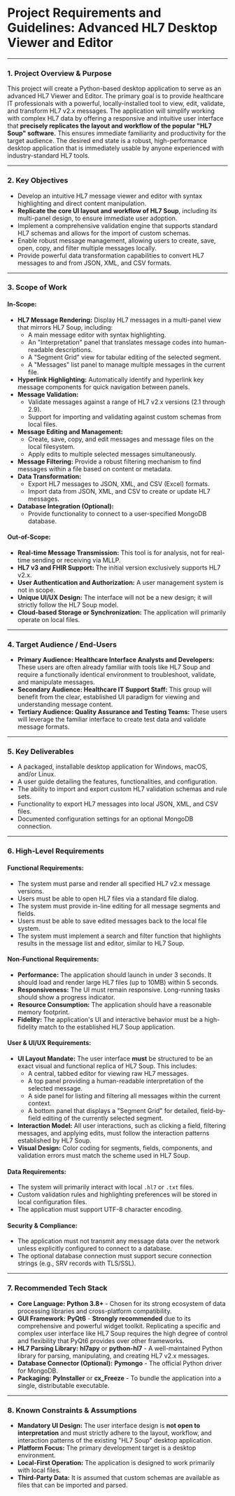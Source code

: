 # **Project Requirements and Guidelines: Advanced HL7 Desktop Viewer and Editor**

---

### **1. Project Overview & Purpose**

This project will create a Python-based desktop application to serve as an advanced HL7 Viewer and Editor. The primary goal is to provide healthcare IT professionals with a powerful, locally-installed tool to view, edit, validate, and transform HL7 v2.x messages. The application will simplify working with complex HL7 data by offering a responsive and intuitive user interface that **precisely replicates the layout and workflow of the popular "HL7 Soup" software.** This ensures immediate familiarity and productivity for the target audience. The desired end state is a robust, high-performance desktop application that is immediately usable by anyone experienced with industry-standard HL7 tools.

---

### **2. Key Objectives**

* Develop an intuitive HL7 message viewer and editor with syntax highlighting and direct content manipulation.
* **Replicate the core UI layout and workflow of HL7 Soup**, including its multi-panel design, to ensure immediate user adoption.
* Implement a comprehensive validation engine that supports standard HL7 schemas and allows for the import of custom schemas.
* Enable robust message management, allowing users to create, save, open, copy, and filter multiple messages locally.
* Provide powerful data transformation capabilities to convert HL7 messages to and from JSON, XML, and CSV formats.

---

### **3. Scope of Work**

#### **In-Scope:**

* **HL7 Message Rendering:** Display HL7 messages in a multi-panel view that mirrors HL7 Soup, including:
    * A main message editor with syntax highlighting.
    * An "Interpretation" panel that translates message codes into human-readable descriptions.
    * A "Segment Grid" view for tabular editing of the selected segment.
    * A "Messages" list panel to manage multiple messages in the current file.
* **Hyperlink Highlighting:** Automatically identify and hyperlink key message components for quick navigation between panels.
* **Message Validation:**
    * Validate messages against a range of HL7 v2.x versions (2.1 through 2.9).
    * Support for importing and validating against custom schemas from local files.
* **Message Editing and Management:**
    * Create, save, copy, and edit messages and message files on the local filesystem.
    * Apply edits to multiple selected messages simultaneously.
* **Message Filtering:** Provide a robust filtering mechanism to find messages within a file based on content or metadata.
* **Data Transformation:**
    * Export HL7 messages to JSON, XML, and CSV (Excel) formats.
    * Import data from JSON, XML, and CSV to create or update HL7 messages.
* **Database Integration (Optional):**
    * Provide functionality to connect to a user-specified MongoDB database.

#### **Out-of-Scope:**

* **Real-time Message Transmission:** This tool is for analysis, not for real-time sending or receiving via MLLP.
* **HL7 v3 and FHIR Support:** The initial version exclusively supports HL7 v2.x.
* **User Authentication and Authorization:** A user management system is not in scope.
* **Unique UI/UX Design:** The interface will not be a new design; it will strictly follow the HL7 Soup model.
* **Cloud-based Storage or Synchronization:** The application will primarily operate on local files.

---

### **4. Target Audience / End-Users**

* **Primary Audience: Healthcare Interface Analysts and Developers:** These users are often already familiar with tools like HL7 Soup and require a functionally identical environment to troubleshoot, validate, and manipulate messages.
* **Secondary Audience: Healthcare IT Support Staff:** This group will benefit from the clear, established UI paradigm for viewing and understanding message content.
* **Tertiary Audience: Quality Assurance and Testing Teams:** These users will leverage the familiar interface to create test data and validate message formats.

---

### **5. Key Deliverables**

* A packaged, installable desktop application for Windows, macOS, and/or Linux.
* A user guide detailing the features, functionalities, and configuration.
* The ability to import and export custom HL7 validation schemas and rule sets.
* Functionality to export HL7 messages into local JSON, XML, and CSV files.
* Documented configuration settings for an optional MongoDB connection.

---

### **6. High-Level Requirements**

#### **Functional Requirements:**

* The system must parse and render all specified HL7 v2.x message versions.
* Users must be able to open HL7 files via a standard file dialog.
* The system must provide in-line editing for all message segments and fields.
* Users must be able to save edited messages back to the local file system.
* The system must implement a search and filter function that highlights results in the message list and editor, similar to HL7 Soup.

#### **Non-Functional Requirements:**

* **Performance:** The application should launch in under 3 seconds. It should load and render large HL7 files (up to 10MB) within 5 seconds.
* **Responsiveness:** The UI must remain responsive. Long-running tasks should show a progress indicator.
* **Resource Consumption:** The application should have a reasonable memory footprint.
* **Fidelity:** The application's UI and interactive behavior must be a high-fidelity match to the established HL7 Soup application.

#### **User & UI/UX Requirements:**

* **UI Layout Mandate:** The user interface **must** be structured to be an exact visual and functional replica of HL7 Soup. This includes:
    * A central, tabbed editor for viewing raw HL7 messages.
    * A top panel providing a human-readable interpretation of the selected message.
    * A side panel for listing and filtering all messages within the current context.
    * A bottom panel that displays a "Segment Grid" for detailed, field-by-field editing of the currently selected segment.
* **Interaction Model:** All user interactions, such as clicking a field, filtering messages, and applying edits, must follow the interaction patterns established by HL7 Soup.
* **Visual Design:** Color coding for segments, fields, components, and validation errors must match the scheme used in HL7 Soup.

#### **Data Requirements:**

* The system will primarily interact with local `.hl7` or `.txt` files.
* Custom validation rules and highlighting preferences will be stored in local configuration files.
* The application must support UTF-8 character encoding.

#### **Security & Compliance:**

* The application must not transmit any message data over the network unless explicitly configured to connect to a database.
* The optional database connection must support secure connection strings (e.g., SRV records with TLS/SSL).

---

### **7. Recommended Tech Stack**

* **Core Language:** **Python 3.8+** - Chosen for its strong ecosystem of data processing libraries and cross-platform compatibility.
* **GUI Framework:** **PyQt6** - **Strongly recommended** due to its comprehensive and powerful widget toolkit. Replicating a specific and complex user interface like HL7 Soup requires the high degree of control and flexibility that PyQt6 provides over other frameworks.
* **HL7 Parsing Library:** **hl7apy** or **python-hl7** - A well-maintained Python library for parsing, manipulating, and creating HL7 v2.x messages.
* **Database Connector (Optional):** **Pymongo** - The official Python driver for MongoDB.
* **Packaging:** **PyInstaller** or **cx_Freeze** - To bundle the application into a single, distributable executable.

---

### **8. Known Constraints & Assumptions**

* **Mandatory UI Design:** The user interface design is **not open to interpretation** and must strictly adhere to the layout, workflow, and interaction patterns of the existing "HL7 Soup" desktop application.
* **Platform Focus:** The primary development target is a desktop environment.
* **Local-First Operation:** The application is designed to work primarily with local files.
* **Third-Party Data:** It is assumed that custom schemas are available as files that can be imported and parsed.